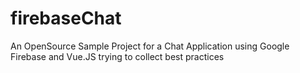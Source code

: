 # firebaseChat
An OpenSource Sample Project for a Chat Application using Google Firebase and Vue.JS trying to collect best practices
